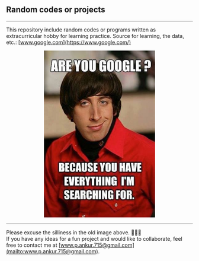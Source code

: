 ## Random codes or projects 
---
This repository include random codes or programs written as extracurricular hobby for learning practice. Source for learning, the data, etc.: [www.google.com](https://www.google.com/)  
<p align="center">
  <img width="300" height="450" src="https://github.com/ankur715/extracurricular/blob/master/google-pic.jpeg"> 
</p>

---
Please excuse the silliness in the old image above. :see_no_evil::hear_no_evil::speak_no_evil:  
If you have any ideas for a fun project and would like to collaborate, feel free to contact me at [www.p.ankur.715@gmail.com](mailto:www.p.ankur.715@gmail.com).
